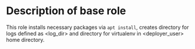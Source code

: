 # Description of base role

This role installs necessary packages via `apt install`, creates directory for logs defined
as <log_dir> and directory for virtualenv in <deployer_user> home directory.
